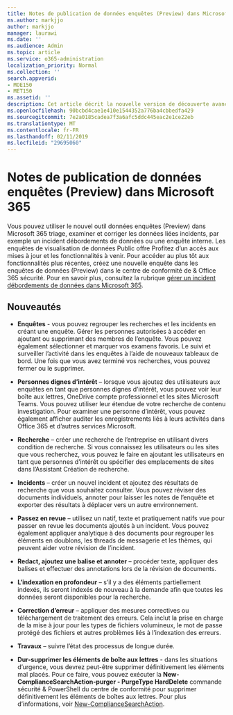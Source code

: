 ```yaml
---
title: Notes de publication de données enquêtes (Preview) dans Microsoft 365
ms.author: markjjo
author: markjjo
manager: laurawi
ms.date: ''
ms.audience: Admin
ms.topic: article
ms.service: o365-administration
localization_priority: Normal
ms.collection: ''
search.appverid:
- MOE150
- MET150
ms.assetid: ''
description: Cet article décrit la nouvelle version de découverte avancée (Preview) dans Microsoft 365.
ms.openlocfilehash: 90bcbd4cae1e410e1544352a776ba4cbbedfa429
ms.sourcegitcommit: 7e2a0185cadea7f3a6afc5ddc445eac2e1ce22eb
ms.translationtype: MT
ms.contentlocale: fr-FR
ms.lasthandoff: 02/11/2019
ms.locfileid: "29695060"
---
```

# <a name="release-notes-for-data-investigations-preview-in-microsoft-365"></a>Notes de publication de données enquêtes (Preview) dans Microsoft 365

Vous pouvez utiliser le nouvel outil données enquêtes (Preview) dans Microsoft 365 triage, examiner et corriger les données liées incidents, par exemple un incident débordements de données ou une enquête interne. Les enquêtes de visualisation de données Public offre Profitez d’un accès aux mises à jour et les fonctionnalités à venir. Pour accéder au plus tôt aux fonctionnalités plus récentes, créez une nouvelle enquête dans les enquêtes de données (Preview) dans le centre de conformité de & Office 365 sécurité. Pour en savoir plus, consultez la rubrique [gérer un incident débordements de données dans Microsoft 365](manage-data-spillage-incidents.md).

## <a name="whats-new"></a>Nouveautés 

- **Enquêtes** - vous pouvez regrouper les recherches et les incidents en créant une enquête. Gérer les personnes autorisées à accéder en ajoutant ou supprimant des membres de l’enquête.  Vous pouvez également sélectionner et marquer vos examens favoris. Le suivi et surveiller l’activité dans les enquêtes à l’aide de nouveaux tableaux de bord. Une fois que vous avez terminé vos recherches, vous pouvez fermer ou le supprimer.

- **Personnes dignes d’intérêt** – lorsque vous ajoutez des utilisateurs aux enquêtes en tant que personnes dignes d’intérêt, vous pouvez voir leur boîte aux lettres, OneDrive compte professionnel et les sites Microsoft Teams. Vous pouvez utiliser leur étendue de votre recherche de contenu investigation. Pour examiner une personne d’intérêt, vous pouvez également afficher auditer les enregistrements liés à leurs activités dans Office 365 et d’autres services Microsoft.

- **Recherche** – créer une recherche de l’entreprise en utilisant divers condition de recherche. Si vous connaissez les utilisateurs ou les sites que vous recherchez, vous pouvez le faire en ajoutant les utilisateurs en tant que personnes d’intérêt ou spécifier des emplacements de sites dans l’Assistant Création de recherche. 

- **Incidents** – créer un nouvel incident et ajoutez des résultats de recherche que vous souhaitez consulter. Vous pouvez réviser des documents individuels, annoter pour laisser les notes de l’enquête et exporter des résultats à déplacer vers un autre environnement. 

- **Passez en revue** – utilisez un natif, texte et pratiquement natifs vue pour passer en revue les documents ajoutés à un incident. Vous pouvez également appliquer analytique à des documents pour regrouper les éléments en doublons, les threads de messagerie et les thèmes, qui peuvent aider votre révision de l’incident. 

- **Redact, ajoutez une balise et annoter** – procéder texte, appliquer des balises et effectuer des annotations lors de la révision de documents.
  
- **L’indexation en profondeur** – s’il y a des éléments partiellement indexés, ils seront indexés de nouveau à la demande afin que toutes les données seront disponibles pour la recherche.

- **Correction d’erreur** – appliquer des mesures correctives ou téléchargement de traitement des erreurs. Cela inclut la prise en charge de la mise à jour pour les types de fichiers volumineux, le mot de passe protégé des fichiers et autres problèmes liés à l’indexation des erreurs. 

- **Travaux** – suivre l’état des processus de longue durée.

- **Dur-supprimer les éléments de boîte aux lettres** - dans les situations d’urgence, vous devrez peut-être supprimer définitivement les éléments mal placés. Pour ce faire, vous pouvez exécuter la **New-ComplianceSearchAction-purger - PurgeType HardDelete** commande sécurité & PowerShell du centre de conformité pour supprimer définitivement les éléments de boîtes aux lettres. Pour plus d’informations, voir [New-ComplianceSearchAction](https://docs.microsoft.com/powershell/module/exchange/policy-and-compliance-content-search/new-compliancesearchaction).
